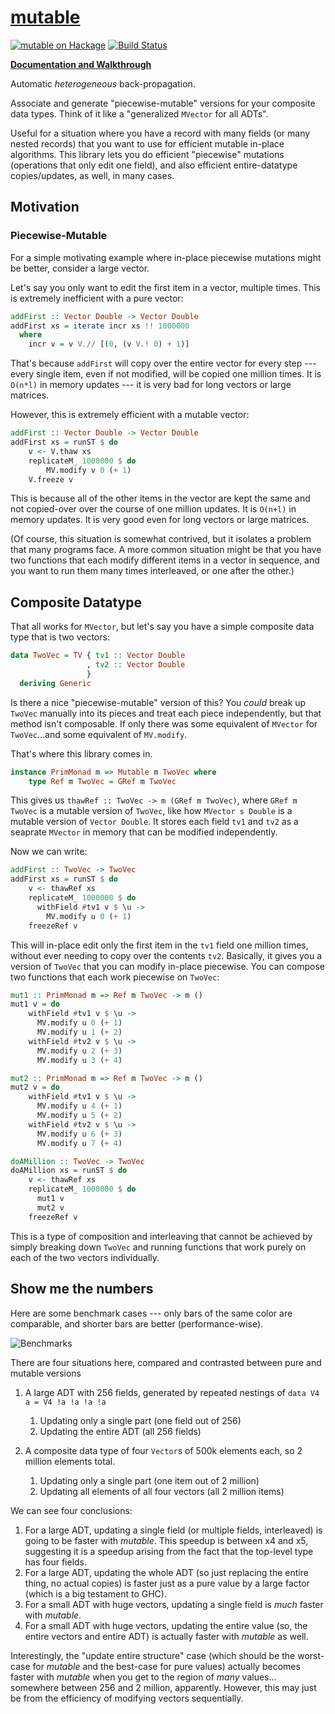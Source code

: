 [mutable][docs]
===============

[![mutable on Hackage](https://img.shields.io/hackage/v/mutable.svg?maxAge=86400)](https://hackage.haskell.org/package/mutable)
[![Build Status](https://travis-ci.org/mstksg/mutable.svg?branch=master)](https://travis-ci.org/mstksg/mutable)

[**Documentation and Walkthrough**][docs]

[docs]: https://mutable.jle.im

Automatic *heterogeneous* back-propagation.

Associate and generate "piecewise-mutable" versions for your composite data
types.  Think of it like a "generalized `MVector` for all ADTs".

Useful for a situation where you have a record with many fields (or many nested
records) that you want to use for efficient mutable in-place algorithms.  This
library lets you do efficient "piecewise" mutations (operations that only edit
one field), and also efficient entire-datatype copies/updates, as well, in many
cases.

Motivation
----------

### Piecewise-Mutable

For a simple motivating example where in-place piecewise mutations might be
better, consider a large vector.

Let's say you only want to edit the first item in a vector, multiple times.
This is extremely inefficient with a pure vector:

```haskell
addFirst :: Vector Double -> Vector Double
addFirst xs = iterate incr xs !! 1000000
  where
    incr v = v V.// [(0, (v V.! 0) + 1)]
```

That's because `addFirst` will copy over the entire vector for every step
--- every single item, even if not modified, will be copied one million times.
It is `O(n*l)` in memory updates --- it is very bad for long vectors or large
matrices.

However, this is extremely efficient with a mutable vector:

```haskell
addFirst :: Vector Double -> Vector Double
addFirst xs = runST $ do
    v <- V.thaw xs
    replicateM_ 1000000 $ do
        MV.modify v 0 (+ 1)
    V.freeze v
```

This is because all of the other items in the vector are kept the same and not
copied-over over the course of one million updates.  It is `O(n+l)` in memory
updates.  It is very good even for long vectors or large matrices.

(Of course, this situation is somewhat contrived, but it isolates a problem that
many programs face.  A more common situation might be that you have two
functions that each modify different items in a vector in sequence, and you
want to run them many times interleaved, or one after the other.)

Composite Datatype
------------------

That all works for `MVector`, but let's say you have a simple composite data
type that is two vectors:

```haskell
data TwoVec = TV { tv1 :: Vector Double
                 , tv2 :: Vector Double
                 }
  deriving Generic
```

Is there a nice "piecewise-mutable" version of this?  You *could* break up
`TwoVec` manually into its pieces and treat each piece independently, but that method
isn't composable.  If only there was some equivalent of `MVector` for
`TwoVec`...and some equivalent of `MV.modify`.

That's where this library comes in.

```haskell
instance PrimMonad m => Mutable m TwoVec where
    type Ref m TwoVec = GRef m TwoVec
```

This gives us `thawRef :: TwoVec -> m (GRef m TwoVec)`, where `GRef m TwoVec`
is a mutable version of `TwoVec`, like how `MVector s Double` is a mutable
version of `Vector Double`.  It stores each field `tv1` and `tv2` as a seaprate
`MVector` in memory that can be modified independently.

Now we can write:

```haskell
addFirst :: TwoVec -> TwoVec
addFirst xs = runST $ do
    v <- thawRef xs
    replicateM_ 1000000 $ do
      withField #tv1 v $ \u ->
        MV.modify u 0 (+ 1)
    freezeRef v
```

This will in-place edit only the first item in the `tv1` field one million
times, without ever needing to copy over the contents `tv2`.  Basically, it
gives you a version of `TwoVec`  that you can modify in-place piecewise.  You
can compose two functions that each work piecewise on `TwoVec`:

```haskell
mut1 :: PrimMonad m => Ref m TwoVec -> m ()
mut1 v = do
    withField #tv1 v $ \u ->
      MV.modify u 0 (+ 1)
      MV.modify u 1 (+ 2)
    withField #tv2 v $ \u ->
      MV.modify u 2 (+ 3)
      MV.modify u 3 (+ 4)

mut2 :: PrimMonad m => Ref m TwoVec -> m ()
mut2 v = do
    withField #tv1 v $ \u ->
      MV.modify u 4 (+ 1)
      MV.modify u 5 (+ 2)
    withField #tv2 v $ \u ->
      MV.modify u 6 (+ 3)
      MV.modify u 7 (+ 4)

doAMillion :: TwoVec -> TwoVec
doAMillion xs = runST $ do
    v <- thawRef xs
    replicateM_ 1000000 $ do
      mut1 v
      mut2 v
    freezeRef v
```

This is a type of composition and interleaving that cannot be achieved by
simply breaking down `TwoVec` and running functions that work purely on each of
the two vectors individually.

Show me the numbers
-------------------

Here are some benchmark cases --- only bars of the same color are comparable,
and shorter bars are better (performance-wise).

![Benchmarks](https://i.imgur.com/frA5gXP.png)

There are four situations here, compared and contrasted between pure and
mutable versions

1.  A large ADT with 256 fields, generated by repeated nestings of `data V4 a =
    V4 !a !a !a !a`

    1.  Updating only a single part (one field out of 256)
    2.  Updating the entire ADT (all 256 fields)

2.  A composite data type of four `Vector`s of 500k elements each, so 2 million
    elements total.

    1.  Updating only a single part (one item out of 2 million)
    2.  Updating all elements of all four vectors (all 2 million items)

We can see four conclusions:

1.  For a large ADT, updating a single field (or multiple fields, interleaved)
    is going to be faster with *mutable*.  This speedup is between x4 and x5,
    suggesting it is a speedup arising from the fact that the top-level type
    has four fields.
2.  For a large ADT, updating the whole ADT (so just replacing the entire
    thing, no actual copies) is faster just as a pure value by a large factor
    (which is a big testament to GHC).
3.  For a small ADT with huge vectors, updating a single field is *much* faster
    with *mutable*.
4.  For a small ADT with huge vectors, updating the entire value (so, the
    entire vectors and entire ADT) is actually faster with *mutable* as well.

Interestingly, the "update entire structure" case (which should be the
worst-case for *mutable* and the best-case for pure values) actually becomes
faster with *mutable* when you get to the region of *many* values... somewhere
between 256 and 2 million, apparently.  However, this may just be from the
efficiency of modifying vectors sequentially.
